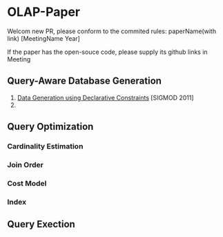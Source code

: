 # OLAP-Paper
Welcom new PR, please conform to the commited rules:  paperName(with link) [MeetingName Year]

If the paper has the open-souce code, please supply its github links in Meeting


## Query-Aware Database Generation
1. [Data Generation using Declarative Constraints](https://dl.acm.org/doi/pdf/10.1145/1989323.1989395) [SIGMOD 2011]
2. 
## Query Optimization
### Cardinality Estimation

### Join Order

### Cost Model


### Index

## Query Exection
